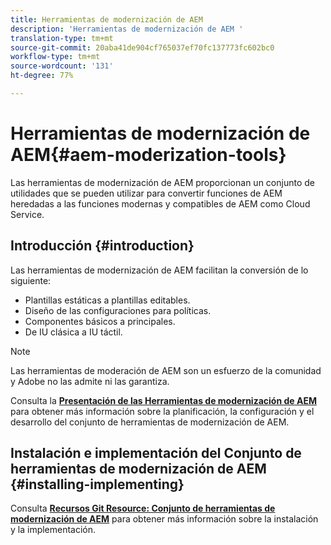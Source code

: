 ```yaml
---
title: Herramientas de modernización de AEM
description: 'Herramientas de modernización de AEM '
translation-type: tm+mt
source-git-commit: 20aba41de904cf765037ef70fc137773fc602bc0
workflow-type: tm+mt
source-wordcount: '131'
ht-degree: 77%

---
```



# Herramientas de modernización de AEM{#aem-moderization-tools}

Las herramientas de modernización de AEM proporcionan un conjunto de utilidades que se pueden utilizar para convertir funciones de AEM heredadas a las funciones modernas y compatibles de AEM como Cloud Service.


## Introducción {#introduction}

Las herramientas de modernización de AEM facilitan la conversión de lo siguiente:

* Plantillas estáticas a plantillas editables.
* Diseño de las configuraciones para políticas.
* Componentes básicos a principales.
* De IU clásica a IU táctil.

>[!NOTE]
>Las herramientas de moderación de AEM son un esfuerzo de la comunidad y Adobe no las admite ni las garantiza.

Consulta la **[Presentación de las Herramientas de modernización de AEM](https://opensource.adobe.com/aem-modernize-tools/)** para obtener más información sobre la planificación, la configuración y el desarrollo del conjunto de herramientas de modernización de AEM.

## Instalación e implementación del Conjunto de herramientas de modernización de AEM {#installing-implementing}

Consulta **[Recursos Git Resource: Conjunto de herramientas de modernización de AEM](https://github.com/adobe/aem-modernize-tools)** para obtener más información sobre la instalación y la implementación.

